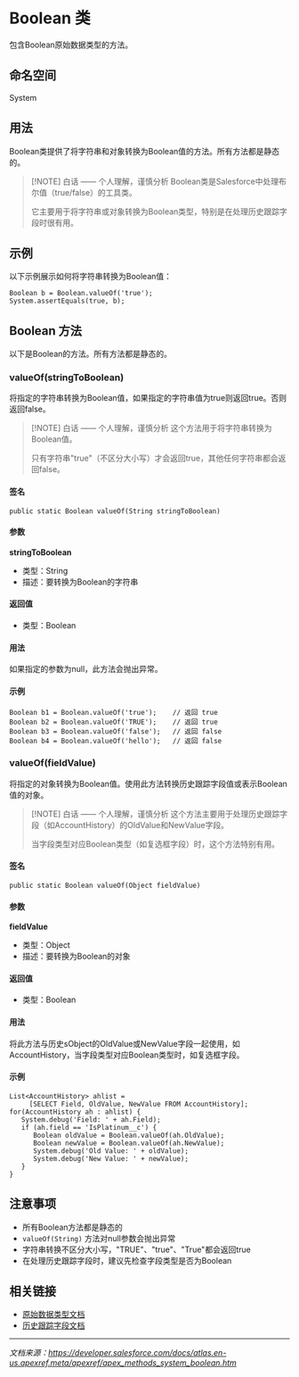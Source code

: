 # Boolean 类

包含Boolean原始数据类型的方法。

## 命名空间

System

## 用法

Boolean类提供了将字符串和对象转换为Boolean值的方法。所有方法都是静态的。

> [!NOTE] 白话 —— 个人理解，谨慎分析
> Boolean类是Salesforce中处理布尔值（true/false）的工具类。
> 
> 它主要用于将字符串或对象转换为Boolean类型，特别是在处理历史跟踪字段时很有用。

## 示例

以下示例展示如何将字符串转换为Boolean值：

```apex
Boolean b = Boolean.valueOf('true');
System.assertEquals(true, b);
```

## Boolean 方法

以下是Boolean的方法。所有方法都是静态的。

### valueOf(stringToBoolean)

将指定的字符串转换为Boolean值，如果指定的字符串值为true则返回true。否则返回false。

> [!NOTE] 白话 —— 个人理解，谨慎分析
> 这个方法用于将字符串转换为Boolean值。
> 
> 只有字符串"true"（不区分大小写）才会返回true，其他任何字符串都会返回false。

#### 签名

```apex
public static Boolean valueOf(String stringToBoolean)
```

#### 参数

**stringToBoolean**
- 类型：String
- 描述：要转换为Boolean的字符串

#### 返回值

- 类型：Boolean

#### 用法

如果指定的参数为null，此方法会抛出异常。

#### 示例

```apex
Boolean b1 = Boolean.valueOf('true');    // 返回 true
Boolean b2 = Boolean.valueOf('TRUE');    // 返回 true
Boolean b3 = Boolean.valueOf('false');   // 返回 false
Boolean b4 = Boolean.valueOf('hello');   // 返回 false
```

### valueOf(fieldValue)

将指定的对象转换为Boolean值。使用此方法转换历史跟踪字段值或表示Boolean值的对象。

> [!NOTE] 白话 —— 个人理解，谨慎分析
> 这个方法主要用于处理历史跟踪字段（如AccountHistory）的OldValue和NewValue字段。
> 
> 当字段类型对应Boolean类型（如复选框字段）时，这个方法特别有用。

#### 签名

```apex
public static Boolean valueOf(Object fieldValue)
```

#### 参数

**fieldValue**
- 类型：Object
- 描述：要转换为Boolean的对象

#### 返回值

- 类型：Boolean

#### 用法

将此方法与历史sObject的OldValue或NewValue字段一起使用，如AccountHistory，当字段类型对应Boolean类型时，如复选框字段。

#### 示例

```apex
List<AccountHistory> ahlist = 
     [SELECT Field, OldValue, NewValue FROM AccountHistory];
for(AccountHistory ah : ahlist) {
   System.debug('Field: ' + ah.Field);
   if (ah.field == 'IsPlatinum__c') {
      Boolean oldValue = Boolean.valueOf(ah.OldValue);
      Boolean newValue = Boolean.valueOf(ah.NewValue);
      System.debug('Old Value: ' + oldValue);
      System.debug('New Value: ' + newValue);
   }
}
```

## 注意事项

- 所有Boolean方法都是静态的
- `valueOf(String)` 方法对null参数会抛出异常
- 字符串转换不区分大小写，"TRUE"、"true"、"True"都会返回true
- 在处理历史跟踪字段时，建议先检查字段类型是否为Boolean

## 相关链接

- [原始数据类型文档](https://developer.salesforce.com/docs/atlas.en-us.apexcode.meta/apexcode/langCon_apex_primitives.htm)
- [历史跟踪字段文档](https://developer.salesforce.com/docs/atlas.en-us.api.meta/api/sforce_api_objects_accounthistory.htm)

---

*文档来源：https://developer.salesforce.com/docs/atlas.en-us.apexref.meta/apexref/apex_methods_system_boolean.htm*
